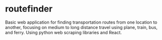 # routefinder
Basic web application for finding transportation routes from one location to another, focusing on medium to long distance travel using plane, train, bus, and ferry. Using python web scraping libraries and React.

